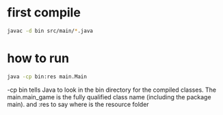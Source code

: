 # first compile 

```bash
javac -d bin src/main/*.java
```

# how to run
```bash
java -cp bin:res main.Main
```
-cp bin tells Java to look in the bin directory for the compiled classes. The main.main_game is the fully qualified class name (including the package main).
and :res to say where is the resource folder
